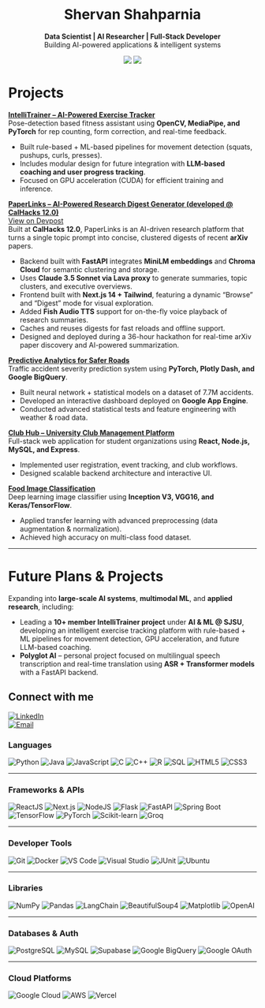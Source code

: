 <h1 align="center">Shervan Shahparnia</h1>
<p align="center">
  <b>Data Scientist | AI Researcher | Full-Stack Developer</b><br>
  Building AI-powered applications & intelligent systems
</p>
<p align="center">
  <img src="https://img.shields.io/badge/M.S.%20Artificial%20Intelligence-SJSU-blue?style=for-the-badge&logo=google-scholar&logoColor=white">
  <img src="https://img.shields.io/badge/B.S.%20Data%20Science-SJSU-green?style=for-the-badge&logo=google-scholar&logoColor=white">
</p>

# Projects  

[**IntelliTrainer – AI-Powered Exercise Tracker**](https://github.com/SShahparnia/intelli-trainer)  
Pose-detection based fitness assistant using **OpenCV, MediaPipe, and PyTorch** for rep counting, form correction, and real-time feedback.  
- Built rule-based + ML-based pipelines for movement detection (squats, pushups, curls, presses).  
- Includes modular design for future integration with **LLM-based coaching and user progress tracking**.  
- Focused on GPU acceleration (CUDA) for efficient training and inference.  

[**PaperLinks – AI-Powered Research Digest Generator (developed @ CalHacks 12.0)**](https://github.com/SShahparnia/paperlink)  
[View on Devpost](https://devpost.com/software/kensa?ref_content=user-portfolio&ref_feature=in_progress)  
Built at **CalHacks 12.0**, PaperLinks is an AI-driven research platform that turns a single topic prompt into concise, clustered digests of recent **arXiv** papers.  
- Backend built with **FastAPI** integrates **MiniLM embeddings** and **Chroma Cloud** for semantic clustering and storage.  
- Uses **Claude 3.5 Sonnet via Lava proxy** to generate summaries, topic clusters, and executive overviews.  
- Frontend built with **Next.js 14 + Tailwind**, featuring a dynamic “Browse” and “Digest” mode for visual exploration.  
- Added **Fish Audio TTS** support for on-the-fly voice playback of research summaries.  
- Caches and reuses digests for fast reloads and offline support.  
- Designed and deployed during a 36-hour hackathon for real-time arXiv paper discovery and AI-powered summarization.  

[**Predictive Analytics for Safer Roads**](https://github.com/SShahparnia/traffic-analysis)  
Traffic accident severity prediction system using **PyTorch, Plotly Dash, and Google BigQuery**.  
- Built neural network + statistical models on a dataset of 7.7M accidents.  
- Developed an interactive dashboard deployed on **Google App Engine**.  
- Conducted advanced statistical tests and feature engineering with weather & road data.  

[**Club Hub – University Club Management Platform**](https://github.com/Daoranger/Club-Hub)  
Full-stack web application for student organizations using **React, Node.js, MySQL, and Express**.  
- Implemented user registration, event tracking, and club workflows.  
- Designed scalable backend architecture and interactive UI.  

[**Food Image Classification**](https://github.com/SShahparnia/Food-Image-Classification)  
Deep learning image classifier using **Inception V3, VGG16, and Keras/TensorFlow**.  
- Applied transfer learning with advanced preprocessing (data augmentation & normalization).  
- Achieved high accuracy on multi-class food dataset.  

---

# Future Plans & Projects  

Expanding into **large-scale AI systems**, **multimodal ML**, and **applied research**, including:  

- Leading a **10+ member IntelliTrainer project** under **AI & ML @ SJSU**, developing an intelligent exercise tracking platform with rule-based + ML pipelines for movement detection, GPU acceleration, and future LLM-based coaching.  
- **Polyglot AI** – personal project focused on multilingual speech transcription and real-time translation using **ASR + Transformer models** with a FastAPI backend.  

## Connect with me
[![LinkedIn](https://img.shields.io/badge/LinkedIn-0077B5?style=for-the-badge&logo=linkedin&logoColor=white)](https://www.linkedin.com/in/shervan-shahparnia/)  
[![Email](https://img.shields.io/badge/Email-D14836?style=for-the-badge&logo=gmail&logoColor=white)](mailto:Shervan.shahparnia@gmail.com)

<!--
# Tech Stack
![Top Langs](https://github-readme-stats.vercel.app/api/top-langs/?username=SShahparnia&layout=pie&hide=Jupyter%20Notebook)
-->

### **Languages**
![Python](https://img.shields.io/badge/python-%233776AB.svg?style=for-the-badge&logo=python&logoColor=white) 
![Java](https://img.shields.io/badge/java-%23ED8B00.svg?style=for-the-badge&logo=java&logoColor=white) 
![JavaScript](https://img.shields.io/badge/javascript-%23323330.svg?style=for-the-badge&logo=javascript&logoColor=%23F7DF1E) 
![C](https://img.shields.io/badge/c-%2300599C.svg?style=for-the-badge&logo=c&logoColor=white) 
![C++](https://img.shields.io/badge/c++-%2300599C.svg?style=for-the-badge&logo=c%2B%2B&logoColor=white)
![R](https://img.shields.io/badge/r-%23276DC3.svg?style=for-the-badge&logo=r&logoColor=white)
![SQL](https://img.shields.io/badge/sql-%2307405e.svg?style=for-the-badge&logo=postgresql&logoColor=white) 
![HTML5](https://img.shields.io/badge/html5-%23E34F26.svg?style=for-the-badge&logo=html5&logoColor=white) 
![CSS3](https://img.shields.io/badge/css3-%231572B6.svg?style=for-the-badge&logo=css3&logoColor=white) 

---

### **Frameworks & APIs**
![ReactJS](https://img.shields.io/badge/react-%2320232a.svg?style=for-the-badge&logo=react&logoColor=%2361DAFB) 
![Next.js](https://img.shields.io/badge/next.js-000?style=for-the-badge&logo=next.js&logoColor=white)
![NodeJS](https://img.shields.io/badge/node.js-6DA55F?style=for-the-badge&logo=node.js&logoColor=white) 
![Flask](https://img.shields.io/badge/flask-%23000.svg?style=for-the-badge&logo=flask&logoColor=white) 
![FastAPI](https://img.shields.io/badge/fastapi-009688?style=for-the-badge&logo=fastapi&logoColor=white)
![Spring Boot](https://img.shields.io/badge/springboot-6DB33F?style=for-the-badge&logo=springboot&logoColor=white)
![TensorFlow](https://img.shields.io/badge/tensorflow-FF6F00?style=for-the-badge&logo=tensorflow&logoColor=white)
![PyTorch](https://img.shields.io/badge/pytorch-EE4C2C?style=for-the-badge&logo=pytorch&logoColor=white)
![Scikit-learn](https://img.shields.io/badge/scikit--learn-F7931E?style=for-the-badge&logo=scikit-learn&logoColor=white)
![Groq](https://img.shields.io/badge/groq-FF3366?style=for-the-badge&logo=groq&logoColor=white)

---

### **Developer Tools**
![Git](https://img.shields.io/badge/git-%23F05033.svg?style=for-the-badge&logo=git&logoColor=white) 
![Docker](https://img.shields.io/badge/docker-2496ED?style=for-the-badge&logo=docker&logoColor=white)
![VS Code](https://img.shields.io/badge/vscode-007ACC?style=for-the-badge&logo=visualstudiocode&logoColor=white)
![Visual Studio](https://img.shields.io/badge/visualstudio-5C2D91?style=for-the-badge&logo=visualstudio&logoColor=white)
![JUnit](https://img.shields.io/badge/junit-25A162?style=for-the-badge&logo=junit5&logoColor=white)
![Ubuntu](https://img.shields.io/badge/ubuntu-E95420?style=for-the-badge&logo=ubuntu&logoColor=white)

---

### **Libraries**
![NumPy](https://img.shields.io/badge/numpy-013243?style=for-the-badge&logo=numpy&logoColor=white)
![Pandas](https://img.shields.io/badge/pandas-150458?style=for-the-badge&logo=pandas&logoColor=white)
![LangChain](https://img.shields.io/badge/langchain-000000?style=for-the-badge&logo=chainlink&logoColor=white)
![BeautifulSoup4](https://img.shields.io/badge/beautifulsoup4-43B02A?style=for-the-badge&logo=python&logoColor=white)
![Matplotlib](https://img.shields.io/badge/matplotlib-11557C?style=for-the-badge&logo=python&logoColor=white)
![OpenAI](https://img.shields.io/badge/openai-412991?style=for-the-badge&logo=openai&logoColor=white)

---

### **Databases & Auth**
![PostgreSQL](https://img.shields.io/badge/PostgreSQL-4169E1?style=for-the-badge&logo=postgresql&logoColor=white)
![MySQL](https://img.shields.io/badge/MySQL-4479A1?style=for-the-badge&logo=mysql&logoColor=white)
![Supabase](https://img.shields.io/badge/supabase-3ECF8E?style=for-the-badge&logo=supabase&logoColor=white)
![Google BigQuery](https://img.shields.io/badge/bigquery-4285F4?style=for-the-badge&logo=googlecloud&logoColor=white)
![Google OAuth](https://img.shields.io/badge/google_oauth-4285F4?style=for-the-badge&logo=google&logoColor=white)

---

### **Cloud Platforms**
![Google Cloud](https://img.shields.io/badge/googlecloud-4285F4?style=for-the-badge&logo=googlecloud&logoColor=white)
![AWS](https://img.shields.io/badge/aws-232F3E?style=for-the-badge&logo=amazonaws&logoColor=white)
![Vercel](https://img.shields.io/badge/vercel-000?style=for-the-badge&logo=vercel&logoColor=white)
